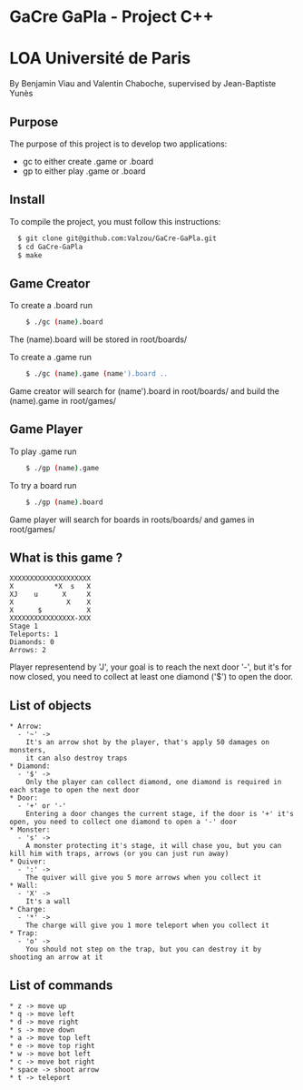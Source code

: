 # GaCre GaPla - Project C++
# LOA Université de Paris

By Benjamin Viau and Valentin Chaboche, supervised by Jean-Baptiste Yunès

## Purpose
The purpose of this project is to develop two applications:
 * gc to either create .game or .board
 * gp to either play .game or .board

## Install

To compile the project, you must follow this instructions:
```sh
  $ git clone git@github.com:Valzou/GaCre-GaPla.git
  $ cd GaCre-GaPla
  $ make
```

## Game Creator

To create a .board run 
```sh
    $ ./gc (name).board
```
The (name).board will be stored in root/boards/

To create a .game run
```sh
    $ ./gc (name).game (name').board ..
```

Game creator will search for (name').board in root/boards/ and build the (name).game in root/games/

## Game Player

To play .game run
```sh
    $ ./gp (name).game
```

To try a board run
```sh
    $ ./gp (name).board
```

Game player will search for boards in roots/boards/ and games in root/games/


## What is this game ?
```
XXXXXXXXXXXXXXXXXXXX
X          *X  s   X
XJ    u      X     X
X             X    X
X      $           X
XXXXXXXXXXXXXXXX-XXX
Stage 1
Teleports: 1
Diamonds: 0
Arrows: 2
```

Player representend by 'J', your goal is to reach the next door '-', but it's for now closed, you need to collect at least one diamond ('$') to open the door.


## List of objects
    * Arrow:
      - '~' ->
        It's an arrow shot by the player, that's apply 50 damages on monsters,
        it can also destroy traps
    * Diamond:
      - '$' ->
        Only the player can collect diamond, one diamond is required in each stage to open the next door
    * Door:
      - '+' or '-'
        Entering a door changes the current stage, if the door is '+' it's open, you need to collect one diamond to open a '-' door
    * Monster:
      - 's' ->
        A monster protecting it's stage, it will chase you, but you can kill him with traps, arrows (or you can just run away)
    * Quiver:
      - ':' ->
        The quiver will give you 5 more arrows when you collect it
    * Wall:
      - 'X' ->
        It's a wall
    * Charge:
      - '*' ->
        The charge will give you 1 more teleport when you collect it
    * Trap:
      - 'o' ->
        You should not step on the trap, but you can destroy it by shooting an arrow at it
        
## List of commands
    * z -> move up
    * q -> move left
    * d -> move right
    * s -> move down
    * a -> move top left
    * e -> move top right
    * w -> move bot left
    * c -> move bot right
    * space -> shoot arrow
    * t -> teleport
